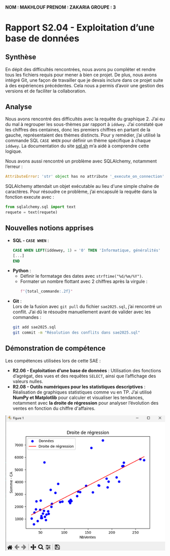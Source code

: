#### NOM : MAKHLOUF  PRENOM : ZAKARIA     GROUPE : 3
# Rapport S2.04 - Exploitation d’une base de données

## Synthèse  
En dépit des difficultés rencontrées, nous avons pu compléter et rendre tous les fichiers requis pour mener à bien ce projet. De plus, nous avons intégré Git, une façon de travailler que je devais inclure dans ce projet suite à des expériences précédentes. Cela nous a permis d’avoir une gestion des versions et de faciliter la collaboration.  

## Analyse  
Nous avons rencontré des difficultés avec la requête du graphique 2. J’ai eu du mal à regrouper les sous-thèmes par rapport à `iddwey`. J’ai constaté que les chiffres des centaines, donc les premiers chiffres en partant de la gauche, représentaient des thèmes distincts. Pour y remédier, j’ai utilisé la commande SQL `CASE WHEN` pour définir un thème spécifique à chaque `iddwey`. La documentation du site [sql.sh](https://sql.sh/cours/case) m’a aidé à comprendre cette logique.  

Nous avons aussi rencontré un problème avec SQLAlchemy, notamment l’erreur :  
```python
AttributeError: 'str' object has no attribute '_execute_on_connection'
```
SQLAlchemy attendait un objet exécutable au lieu d'une simple chaîne de caractères. Pour résoudre ce problème, j’ai encapsulé la requête dans la fonction execute avec :  
```python
from sqlalchemy.sql import text  
requete = text(requete)  
```  

## Nouvelles notions apprises  

- **SQL - `CASE WHEN`** :  
  ```sql
  CASE WHEN LEFT(iddewey, 1) = '0' THEN 'Informatique, généralités'
  [...]  
  END
  ```  
- **Python** :  
  - Définir le formatage des dates avec `strftime("%d/%m/%Y")`.  
  - Formater un nombre flottant avec 2 chiffres après la virgule :  
    ```python
    f"{total_commande:.2f}"
    ```  
- **Git** :  
  Lors de la fusion avec `git pull` du fichier `sae2025.sql`, j’ai rencontré un conflit. J’ai dû le résoudre manuellement avant de valider avec les commandes :  
  ```bash
  git add sae2025.sql  
  git commit -m "Résolution des conflits dans sae2025.sql"
  ```  

## Démonstration de compétence  
Les compétences utilisées lors de cette SAE :  
- **R2.06 - Exploitation d’une base de données** : Utilisation des fonctions d’agrégat, des vues et des requêtes `SELECT`, ainsi que l’affichage des valeurs nulles.  
- **R2.08 - Outils numériques pour les statistiques descriptives** : Réalisation de graphiques statistiques comme vu en TP. J’ai utilisé **NumPy et Matplotlib** pour calculer et visualiser les tendances, notamment avec **la droite de régression** pour analyser l’évolution des ventes en fonction du chiffre d'affaires.

![](Stat.png)

